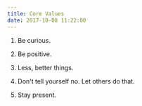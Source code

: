 ```yaml
---
title: Core Values
date: 2017-10-08 11:22:00
---
```


1. Be curious.

2. Be positive.

3. Less, better things.

4. Don't tell yourself no. Let others do that.

5. Stay present.
